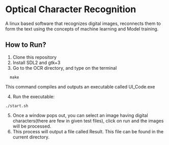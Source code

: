 # Optical Character Recognition

A linux based software that recognizes digital images, reconnects them to form the text using the concepts of machine learning and Model training. 

## How to Run?

1) Clone this repository
2) Install SDL2 and gtk+3
3) Go to the OCR directory, and type on the terminal
  ```
    make
  ```
  This command compiles and outputs an executable called UI_Code.exe
  
4) Run the executable: 
  ```
  ./start.sh
  ```
5) Once a window pops out, you can select an image having digital characters(there are few in given test files), click on run and the images will be processed. 
6) This process will output a file called Result. This file can be found in the current directory.

